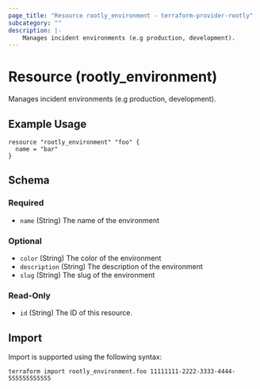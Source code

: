 ```yaml
---
page_title: "Resource rootly_environment - terraform-provider-rootly"
subcategory: ""
description: |-
    Manages incident environments (e.g production, development).
---
```


# Resource (rootly_environment)

Manages incident environments (e.g production, development).

## Example Usage

```
resource "rootly_environment" "foo" {
  name = "bar"
}
```

<!-- schema generated by tfplugindocs -->
## Schema

### Required

- `name` (String) The name of the environment

### Optional

- `color` (String) The color of the environment
- `description` (String) The description of the environment
- `slug` (String) The slug of the environment

### Read-Only

- `id` (String) The ID of this resource.

## Import

Import is supported using the following syntax:

```shell
terraform import rootly_environment.foo 11111111-2222-3333-4444-555555555555
```